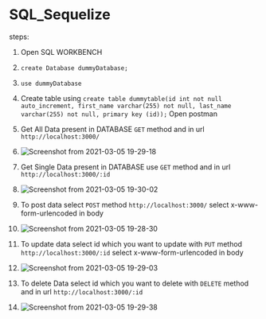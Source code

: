 # SQL_Sequelize

steps:
1. Open SQL WORKBENCH
2. `create Database dummyDatabase;`
3. `use dummyDatabase`
4. Create table using `create table dummytable(id int not null auto_increment, first_name varchar(255) not null, last_name varchar(255) not null, primary key (id));`
Open postman
1. Get All Data present in DATABASE `GET` method and in url `http://localhost:3000/`
2. ![Screenshot from 2021-03-05 19-29-18](https://user-images.githubusercontent.com/73871061/110125582-7644bb80-7de9-11eb-95a7-b0515f7d2dd5.png)

3. Get Single Data present in DATABASE use `GET` method and in url `http://localhost:3000/:id`
4. ![Screenshot from 2021-03-05 19-30-02](https://user-images.githubusercontent.com/73871061/110125554-6e851700-7de9-11eb-9fc4-2c93a4ba0161.png)

5. To post data select `POST` method `http://localhost:3000/` select x-www-form-urlencoded in body
6. ![Screenshot from 2021-03-05 19-28-30](https://user-images.githubusercontent.com/73871061/110125520-662cdc00-7de9-11eb-8b2b-4fbe6cba573b.png)

7. To update data select id which you want to update with `PUT` method `http://localhost:3000/:id` select x-www-form-urlencoded in body
8. ![Screenshot from 2021-03-05 19-29-03](https://user-images.githubusercontent.com/73871061/110125419-4b5a6780-7de9-11eb-8420-877a6a95802e.png)

9.  To delete Data select id which you want to delete with `DELETE` method and in url `http://localhost:3000/:id`
10. ![Screenshot from 2021-03-05 19-29-38](https://user-images.githubusercontent.com/73871061/110125399-4695b380-7de9-11eb-8643-5389708ee1bf.png)

 

